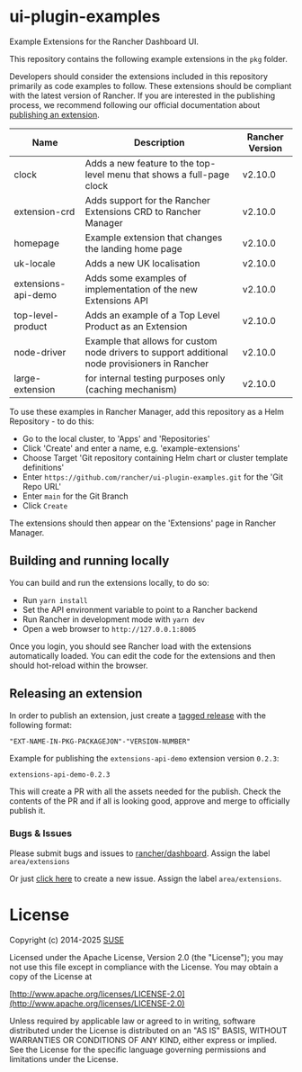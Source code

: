 # ui-plugin-examples
Example Extensions for the Rancher Dashboard UI.

This repository contains the following example extensions in the `pkg` folder.

Developers should consider the extensions included in this repository primarily as code examples to follow. These extensions should be compliant with the latest version of Rancher.
If you are interested in the publishing process, we recommend following our official documentation about [publishing an extension](https://extensions.rancher.io/extensions/next/publishing).

|Name|Description|Rancher Version|
|----|-----------|---------------|
|clock|Adds a new feature to the top-level menu that shows a full-page clock|v2.10.0|
|extension-crd|Adds support for the Rancher Extensions CRD to Rancher Manager|v2.10.0|
|homepage|Example extension that changes the landing home page|v2.10.0|
|uk-locale|Adds a new UK localisation|v2.10.0|
|extensions-api-demo|Adds some examples of implementation of the new Extensions API|v2.10.0|
|top-level-product|Adds an example of a Top Level Product as an Extension|v2.10.0|
|node-driver|Example that allows for custom node drivers to support additional node provisioners in Rancher|v2.10.0|
|large-extension|for internal testing purposes only (caching mechanism)|v2.10.0|


To use these examples in Rancher Manager, add this repository as a Helm Repository - to do this:

- Go to the local cluster, to 'Apps' and 'Repositories'
- Click 'Create' and enter a name, e.g. 'example-extensions'
- Choose Target 'Git repository containing Helm chart or cluster template definitions'
- Enter `https://github.com/rancher/ui-plugin-examples.git` for the 'Git Repo URL'
- Enter `main` for the Git Branch
- Click `Create`

The extensions should then appear on the 'Extensions' page in Rancher Manager.

## Building and running locally

You can build and run the extensions locally, to do so:

- Run `yarn install`
- Set the API environment variable to point to a Rancher backend
- Run Rancher in development mode with `yarn dev`
- Open a web browser to `http://127.0.0.1:8005`

Once you login, you should see Rancher load with the extensions automatically loaded. You can edit the code for the extensions
and then should hot-reload within the browser.

## Releasing an extension

In order to publish an extension, just create a [tagged release](https://docs.github.com/en/repositories/releasing-projects-on-github/managing-releases-in-a-repository) with the following format:

```
"EXT-NAME-IN-PKG-PACKAGEJON"-"VERSION-NUMBER"
```

Example for publishing the `extensions-api-demo` extension version `0.2.3`:

```
extensions-api-demo-0.2.3
```

This will create a PR with all the assets needed for the publish. Check the contents of the PR and if all is looking good, approve and merge to officially publish it. 

### Bugs & Issues
Please submit bugs and issues to [rancher/dashboard](//github.com/rancher/dashboard/issues). Assign the label `area/extensions`

Or just [click here](//github.com/rancher/dashboard/issues/new) to create a new issue. Assign the label `area/extensions`.

License
=======
Copyright (c) 2014-2025 [SUSE](https://www.suse.com)

Licensed under the Apache License, Version 2.0 (the "License");
you may not use this file except in compliance with the License.
You may obtain a copy of the License at

[http://www.apache.org/licenses/LICENSE-2.0](http://www.apache.org/licenses/LICENSE-2.0)

Unless required by applicable law or agreed to in writing, software
distributed under the License is distributed on an "AS IS" BASIS,
WITHOUT WARRANTIES OR CONDITIONS OF ANY KIND, either express or implied.
See the License for the specific language governing permissions and
limitations under the License.
